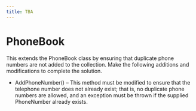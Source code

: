 ```yaml
---
title: TBA
---
```

# PhoneBook

This extends the PhoneBook class by ensuring that duplicate phone numbers are not added to the collection.  Make the following additions and modifications to complete the solution.

* AddPhoneNumber() – This method must be modified to ensure that the telephone number does not already exist; that is, no duplicate phone numbers are allowed, and an exception must be thrown if the supplied PhoneNumber already exists.
